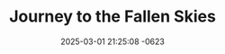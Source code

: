---
layout: movie-video-data
date: 2025-03-01 21:25:08 -0623
categories: movie

# Site Attributes
title: "Journey to the Fallen Skies"
permalink: "/movie/Journey_to_the_Fallen_Skies"

# Movie Attributes
synopsis: "Thaum lub hnub tsis tshav ntuj rau koj lub neej..... okoj lub neej tsaus zujzus, nyob qab ntuj no yam tseem ceeb tshaj plaws rau koj yog dabtsi? After being diagnosed with a terminal illness, Leng (Wa Yang), a Hmong-American man, returns to Laos to pay triubute to his late father, whom he never knew. Upon arriving in a small Hmong village, however, Leng's health rapidly deteriorates. Under the care of Joua Pao (Khais Vaj), Leng begins the gradual process of healing. Leng is also befriended by Gao Hlee (Dib Thoj), a young woman who helps him gain new insights to his journey. Meanwhile, Leng must try to make sense of the mysterious encounters with a dark figure."
producer: "Bryan Vue, Mong Vang, Wa Yang, Phouma Xiong"
director: "Bryan Vue, Mong Vang"
writer: "Bryan Vue"
video_link: "https://youtu.be/Bp0LhDc61u8?si=jA8v8-y37NhKARpl"
genre: "Drama"
year: "2010"
release_type: "DVD"
storage: "Private"
thumbnail: "/assets/images/movie_thumbnails/Journey to the Fallen Skies.jpeg"
publishing_company: "Birds-Eye Vue Films, Hmong Bros. Pictures"

# Sequels + Parts
base_movie: ""
total_parts: 
sequel: ""

# Movie Cast
cast:
- name: "Wa Yang"
- name: "Khais Vanj"
- name: "Dib Thoj"
---